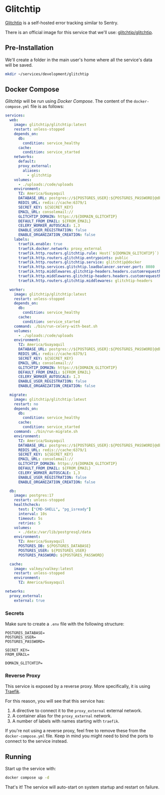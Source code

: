 # Glitchtip

[Glitchtip](https://glitchtip.com) is a self-hosted error tracking similar to Sentry.

There is an official image for this service that we'll use: [glitchtip/glitchtip](https://hub.docker.com/r/glitchtip/glitchtip/).

## Pre-Installation

We'll create a folder in the main user's home where all the service's data will be saved.

```bash
mkdir ~/services/development/glitchtip
```

## Docker Compose

*Glitchtip* will be run using *Docker Compose*. The content of the `docker-compose.yml` file is as follows:

```yaml
services:
  web:
    image: glitchtip/glitchtip:latest
    restart: unless-stopped
    depends_on:
      db:
        condition: service_healthy
      cache:
        condition: service_started
    networks:
      default:
      proxy_external:
        aliases:
          - glitchtip
    volumes:
      - ./uploads:/code/uploads
    environment:
      TZ: America/Guayaquil
      DATABASE_URL: postgres://${POSTGRES_USER}:${POSTGRES_PASSWORD}@db:5432/${POSTGRES_DATABASE}
      REDIS_URL: redis://cache:6379/1
      SECRET_KEY: ${SECRET_KEY}
      EMAIL_URL: consolemail://
      GLITCHTIP_DOMAIN: https://${DOMAIN_GLITCHTIP}
      DEFAULT_FROM_EMAIL: ${FROM_EMAIL}
      CELERY_WORKER_AUTOSCALE: 1,3
      ENABLE_USER_REGISTRATION: false
      ENABLE_ORGANIZATION_CREATION: false
    labels:
      traefik.enable: true
      traefik.docker.network: proxy_external
      traefik.http.routers.glitchtip.rule: Host(`${DOMAIN_GLITCHTIP}`)
      traefik.http.routers.glitchtip.entrypoints: public
      traefik.http.routers.glitchtip.service: glitchtip@docker
      traefik.http.services.glitchtip.loadbalancer.server.port: 8080
      traefik.http.middlewares.glitchtip-headers.headers.customrequestheaders.X-Forwarded-Proto: https
      traefik.http.middlewares.glitchtip-headers.headers.customrequestheaders.Host: ${DOMAIN_GLITCHTIP}
      traefik.http.routers.glitchtip.middlewares: glitchtip-headers

  worker:
    image: glitchtip/glitchtip:latest
    restart: unless-stopped
    depends_on:
      db:
        condition: service_healthy
      cache:
        condition: service_started
    command: ./bin/run-celery-with-beat.sh
    volumes:
      - ./uploads:/code/uploads
    environment:
      TZ: America/Guayaquil
      DATABASE_URL: postgres://${POSTGRES_USER}:${POSTGRES_PASSWORD}@db:5432/${POSTGRES_DATABASE}
      REDIS_URL: redis://cache:6379/1
      SECRET_KEY: ${SECRET_KEY}
      EMAIL_URL: consolemail://
      GLITCHTIP_DOMAIN: https://${DOMAIN_GLITCHTIP}
      DEFAULT_FROM_EMAIL: ${FROM_EMAIL}
      CELERY_WORKER_AUTOSCALE: 1,3
      ENABLE_USER_REGISTRATION: false
      ENABLE_ORGANIZATION_CREATION: false

  migrate:
    image: glitchtip/glitchtip:latest
    restart: no
    depends_on:
      db:
        condition: service_healthy
      cache:
        condition: service_started
    command: ./bin/run-migrate.sh
    environment:
      TZ: America/Guayaquil
      DATABASE_URL: postgres://${POSTGRES_USER}:${POSTGRES_PASSWORD}@db:5432/${POSTGRES_DATABASE}
      REDIS_URL: redis://cache:6379/1
      SECRET_KEY: ${SECRET_KEY}
      EMAIL_URL: consolemail://
      GLITCHTIP_DOMAIN: https://${DOMAIN_GLITCHTIP}
      DEFAULT_FROM_EMAIL: ${FROM_EMAIL}
      CELERY_WORKER_AUTOSCALE: 1,3
      ENABLE_USER_REGISTRATION: false
      ENABLE_ORGANIZATION_CREATION: false

  db:
    image: postgres:17
    restart: unless-stopped
    healthcheck:
      test: ["CMD-SHELL", "pg_isready"]
      interval: 10s
      timeout: 5s
      retries: 5
    volumes:
      - ./data:/var/lib/postgresql/data
    environment:
      TZ: America/Guayaquil
      POSTGRES_DB: ${POSTGRES_DATABASE}
      POSTGRES_USER: ${POSTGRES_USER}
      POSTGRES_PASSWORD: ${POSTGRES_PASSWORD}

  cache:
    image: valkey/valkey:latest
    restart: unless-stopped
    environment:
      TZ: America/Guayaquil

networks:
  proxy_external:
    external: true
```

### Secrets

Make sure to create a `.env` file with the following structure:

```text
POSTGRES_DATABASE=
POSTGRES_USER=
POSTGRES_PASSWORD=

SECRET_KEY=
FROM_EMAIL=

DOMAIN_GLITCHTIP=
```

### Reverse Proxy

This service is exposed by a reverse proxy. More specifically, it is using [Traefik](../networking/traefik.md).

For this reason, you will see that this service has:

1. A directive to connect it to the `proxy_external` external network.
2. A container alias for the `proxy_external` network.
3. A number of labels with names starting with `traefik`.

If you're not using a reverse proxy, feel free to remove these from the `docker-compose.yml` file.
Keep in mind you might need to bind the ports to connect to the service instead.

## Running

Start up the service with:

```bash
docker compose up -d
```

That's it! The service will auto-start on system startup and restart on failure.
